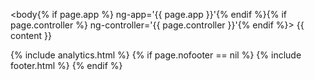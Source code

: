 <!DOCTYPE html>
<html lang="en">
<head>
  <meta charset="utf-8">
  <meta http-equiv="X-UA-Compatible" content="IE=edge">
  <meta name="viewport" content="width=device-width, initial-scale=1">
  <script type='text/javascript'>
    (function() {
      var tag = document.getElementById('basetag');
      var domain = location.protocol + '//' + location.host;
      if (location.host === 'formio.github.io') {
        document.write("<base href='" + domain + "/help.form.io/' />");
      }
      else {
        document.write("<base href='" + domain + "/' />");
      }
    }());
  </script>

  <!-- The above 3 meta tags *must* come first in the head; any other head content must come *after* these tags -->
  <title>{{ site.title }} | {{ page.title | strip_html }}</title>

  <!-- bower:css -->
  <link rel="stylesheet" href="assets/lib/bootstrap/dist/css/bootstrap.min.css" />
  <link rel="stylesheet" href="assets/lib/angular-ui-select/dist/select.css" />
  <link rel="stylesheet" href="assets/lib/formio/css/formio.css" />
  <!-- endbower -->

  <link rel="stylesheet" href="assets/css/docs.css">

  <!-- Favicons -->
  <link rel="apple-touch-icon" sizes="57x57" href="assets/favicons/apple-touch-icon-57x57.png">
  <link rel="apple-touch-icon" sizes="60x60" href="assets/favicons/apple-touch-icon-60x60.png">
  <link rel="apple-touch-icon" sizes="72x72" href="assets/favicons/apple-touch-icon-72x72.png">
  <link rel="apple-touch-icon" sizes="76x76" href="assets/favicons/apple-touch-icon-76x76.png">
  <link rel="apple-touch-icon" sizes="114x114" href="assets/favicons/apple-touch-icon-114x114.png">
  <link rel="apple-touch-icon" sizes="120x120" href="assets/favicons/apple-touch-icon-120x120.png">
  <link rel="apple-touch-icon" sizes="144x144" href="assets/favicons/apple-touch-icon-144x144.png">
  <link rel="apple-touch-icon" sizes="152x152" href="assets/favicons/apple-touch-icon-152x152.png">
  <link rel="apple-touch-icon" sizes="180x180" href="assets/favicons/apple-touch-icon-180x180.png">
  <link rel="icon" type="image/png" href="assets/favicons/favicon-32x32.png" sizes="32x32">
  <link rel="icon" type="image/png" href="assets/favicons/android-chrome-192x192.png" sizes="192x192">
  <link rel="icon" type="image/png" href="assets/favicons/favicon-96x96.png" sizes="96x96">
  <link rel="icon" type="image/png" href="assets/favicons/favicon-16x16.png" sizes="16x16">
  <link rel="manifest" href="assets/favicons/manifest.json">
  <meta name="msapplication-TileColor" content="#da532c">
  <meta name="msapplication-TileImage" content="assets/favicons/mstile-144x144.png">
  <meta name="theme-color" content="#ffffff">

  <!-- bower:js -->
  <script src="assets/lib/jquery/dist/jquery.js"></script>
  <script src="assets/lib/anchor-js/anchor.js"></script>
  <script src="assets/lib/angular/angular.js"></script>
  <script src="assets/lib/bootstrap/dist/js/bootstrap.js"></script>
  <script src="assets/lib/ng-file-upload/dist/ng-file-upload.js"></script>
  <script src="assets/lib/angular-sanitize/angular-sanitize.js"></script>
  <script src="assets/lib/angular-bootstrap/ui-bootstrap-tpls.js"></script>
  <script src="assets/lib/moment/moment.js"></script>
  <script src="assets/lib/angular-moment/angular-moment.js"></script>
  <script src="assets/lib/angular-ui-select/dist/select.js"></script>
  <script src="assets/lib/bootstrap-ui-datetime-picker/dist/datetime-picker.min.js"></script>
  <script src="assets/lib/signature_pad/signature_pad.js"></script>
  <script src="assets/lib/angular-ui-mask/dist/mask.js"></script>
  <script src="assets/lib/formio/dist/formio.js"></script>
  <script src="assets/lib/urijs/src/URI.js"></script>
  <!-- endbower -->
</head>

<body{% if page.app %} ng-app='{{ page.app }}'{% endif %}{% if page.controller %} ng-controller='{{ page.controller }}'{% endif %}>
{{ content }}

<!-- HTML5 shim and Respond.js for IE8 support of HTML5 elements and media queries -->
<!-- WARNING: Respond.js doesn't work if you view the page via file:// -->
<!--[if lt IE 9]>
<script src="https://oss.maxcdn.com/html5shiv/3.7.2/html5shiv.min.js"></script>
<script src="https://oss.maxcdn.com/respond/1.4.2/respond.min.js"></script>
<![endif]-->

<script src="assets/js/docs.js"></script>
{% include analytics.html %}
{% if page.nofooter == nil %}
    {% include footer.html %}
{% endif %}    
</body>
</html>

